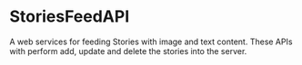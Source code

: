 # StoriesFeedAPI
A web services for feeding Stories with image and text content. These APIs with perform add, update and delete the stories into the server. 
